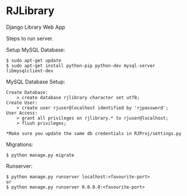 # RJLibrary
Django Library Web App

Steps to run server.

Setup MySQL Database:

	$ sudo apt-get update
	$ sudo apt-get install python-pip python-dev mysql-server libmysqlclient-dev
	
MySQL Database Setup:

	Create Database:
		> create database rjlibrary character set utf8;	
	Create User:
		> create user rjuser@localhost identified by 'rjpassword';
	User Access:
		> grant all privileges on rjlibrary.* to rjuser@localhost;
		> flush privileges;
		
	*Make sure you update the same db credentials in RJProj/settings.py

Migrations:

	$ python manage.py migrate
	
Runserver:

	$ python manage.py runserver localhost:<favourite-port>
	or
	$ python manage.py runserver 0.0.0.0:<favourite-port>



